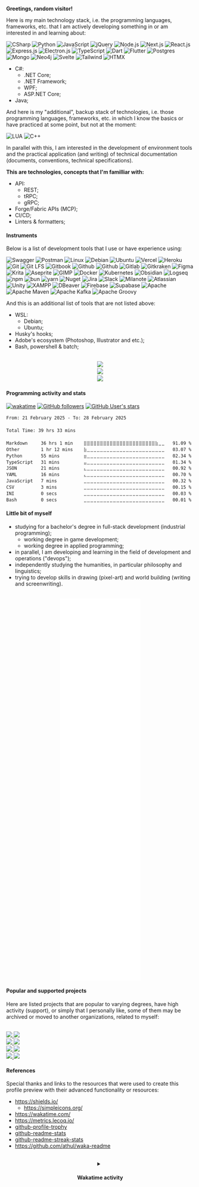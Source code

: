 <!-- markdownlint-disable -->
**Greetings, random visitor!**

Here is my main technology stack, i.e. the programming languages, frameworks, etc. that I am actively developing something in or
am interested in and learning about:

![CSharp](https://img.shields.io/badge/-.NET-000?&logo=dotnet)
![Python](https://img.shields.io/badge/-Python-000?&logo=Python)
![JavaScript](https://img.shields.io/badge/-JavaScript-000?&logo=JavaScript)
![jQuery](https://img.shields.io/badge/-jQuery-000?&logo=jQuery)
![Node.js](https://img.shields.io/badge/-Node.js-000?&logo=nodedotjs)
![Next.js](https://img.shields.io/badge/-Next.js-000?&logo=nextdotjs)
![React.js](https://img.shields.io/badge/-React.js-000?&logo=react)
![Express.js](https://img.shields.io/badge/-Express.js-000?&logo=express)
![Electron.js](https://img.shields.io/badge/-Electron.js-000?&logo=electron)
![TypeScript](https://img.shields.io/badge/-TypeScript-000?&logo=TypeScript)
![Dart](https://img.shields.io/badge/-Dart-000?&logo=dart)
![Flutter](https://img.shields.io/badge/-Flutter-000?&logo=flutter)
![Postgres](https://img.shields.io/badge/-Postgres-000?&logo=postgresql)
![Mongo](https://img.shields.io/badge/-Mongo-000?&logo=mongodb)
![Neo4j](https://img.shields.io/badge/-Neo4j-000?&logo=neo4j)
![Svelte](https://img.shields.io/badge/-Svelte-000?&logo=svelte)
![Tailwind](https://img.shields.io/badge/-Tailwind-000?&logo=tailwindcss)
![HTMX](https://img.shields.io/badge/-HTMX-000?&logo=htmx)

- C#:
  - .NET Core;
  - .NET Framework;
  - WPF;
  - ASP.NET Core;
- Java;

And here is my "additional", backup stack of technologies, i.e. those programming languages, frameworks, etc. in which I know the basics or have practiced at some point, but not at the moment:

![LUA](https://img.shields.io/badge/-LUA-000?&logo=lua)
![C++](https://img.shields.io/badge/-C++-000?&logo=cplusplus)

In parallel with this, I am interested in the development of environment tools and the practical application (and writing) of technical documentation (documents, conventions, technical specifications).

**This are technologies, concepts that I'm familliar with:**

- API:
  - REST;
  - tRPC;
  - gRPC;
- Forge/Fabric APIs (MCP);
- CI/CD;
- Linters & formatters;

#### Instruments

Below is a list of development tools that I use or have experience using:

![Swagger](https://img.shields.io/badge/-Swagger-000?&logo=swagger)
![Postman](https://img.shields.io/badge/-Postman-000?&logo=postman)
![Linux](https://img.shields.io/badge/-Linux-000?&logo=linux)
![Debian](https://img.shields.io/badge/-Debian-000?&logo=debian)
![Ubuntu](https://img.shields.io/badge/-Ubuntu-000?&logo=ubuntu)
![Vercel](https://img.shields.io/badge/-Vercel-000?&logo=vercel)
![Heroku](https://img.shields.io/badge/-Heroku-000?&logo=heroku)
![Git](https://img.shields.io/badge/-Git-000?&logo=git)
![Git LFS](https://img.shields.io/badge/-Git%20LFS-000?&logo=gitlfs)
![Gitbook](https://img.shields.io/badge/-Gitbook-000?&logo=gitbook)
![Github](https://img.shields.io/badge/-Github-000?&logo=github)
![Github](https://img.shields.io/badge/-Github%20Actions-000?&logo=githubactions)
![Gitlab](https://img.shields.io/badge/-Gitlab-000?&logo=gitlab)
![Gitkraken](https://img.shields.io/badge/-Gitkraken-000?&logo=gitkraken)
![Figma](https://img.shields.io/badge/-Figma-000?&logo=figma)
![Krita](https://img.shields.io/badge/-Krita-000?&logo=Krita)
![Aseprite](https://img.shields.io/badge/-Aseprite-000?&logo=aseprite)
![GIMP](https://img.shields.io/badge/-GIMP-000?&logo=gimp)
![Docker](https://img.shields.io/badge/-Docker-000?&logo=docker)
![Kubernetes](https://img.shields.io/badge/-Kubernetes-000?&logo=kubernetes)
![Obsidian](https://img.shields.io/badge/-Obsidian-000?&logo=obsidian)
![Logseq](https://img.shields.io/badge/-Logseq-000?&logo=logseq)
![npm](https://img.shields.io/badge/-npm-000?&logo=npm)
![bun](https://img.shields.io/badge/-bun-000?&logo=bun)
![yarn](https://img.shields.io/badge/-yarn-000?&logo=yarn)
![Nuget](https://img.shields.io/badge/-Nuget-000?&logo=nuget)
![Jira](https://img.shields.io/badge/-Jira-000?&logo=jira)
![Slack](https://img.shields.io/badge/-Slack-000?&logo=slack)
![Milanote](https://img.shields.io/badge/-Milanote-000?&logo=milanote)
![Atlassian](https://img.shields.io/badge/-Atlassian-000?&logo=atlassian)
![Unity](https://img.shields.io/badge/-Unity-000?&logo=unity)
![XAMPP](https://img.shields.io/badge/-XAMPP-000?&logo=xampp)
![DBeaver](https://img.shields.io/badge/-DBeaver-000?&logo=dbeaver)
![Firebase](https://img.shields.io/badge/-Firebase-000?&logo=firebase)
![Supabase](https://img.shields.io/badge/-Supabase-000?&logo=supabase)
![Apache](https://img.shields.io/badge/-Apache-000?&logo=apache)
![Apache Maven](https://img.shields.io/badge/-Apache%20Maven-000?&logo=apachemaven)
![Apache Kafka](https://img.shields.io/badge/-Apache%20Kafka-000?&logo=apachekafka)
![Apache Groovy](https://img.shields.io/badge/-Apache%20Groovy-000?&logo=apachegroovy)

And this is an additional list of tools that are not listed above:

- WSL:
  - Debian;
  - Ubuntu;
- Husky's hooks;
- Adobe's ecosystem (Photoshop, Illustrator and etc.);
- Bash, powershell & batch;

<br/>

<div align="center">
    <picture align="left">
      <source
        srcset="https://github-readme-stats-ysug.vercel.app/api?username=Falcion&show=reviews%2Cdiscussions_started%2Cdiscussions_answered%2Cprs_merged%2Cprs_merged_percentage&show_icons=true&theme=github_dark&custom_title=Recent%20activity%20(Falcion):&text_bold=true&card_width=500&hide_border=true"
        media="(prefers-color-scheme: dark)"
      />
      <source
        srcset="https://github-readme-stats-ysug.vercel.app/api?username=Falcion&show=reviews%2Cdiscussions_started%2Cdiscussions_answered%2Cprs_merged%2Cprs_merged_percentage&show_icons=true&custom_title=Recent%20activity%20(Falcion):&text_bold=true&card_width=500&hide_border=true"
        media="(prefers-color-scheme: light), (prefers-color-scheme: no-preference)"
      />
      <img src="https://github-readme-stats-ysug.vercel.app/api?username=Falcion&show=reviews%2Cdiscussions_started%2Cdiscussions_answered%2Cprs_merged%2Cprs_merged_percentage&show_icons=true&custom_title=Recent%20activity%20(Falcion):&text_bold=true&card_width=500&hide_border=true" />
    </picture>
    <br/>
    <picture align="right">
      <source
        srcset="https://github-readme-streak-stats-gray-six.vercel.app?user=Falcion&theme=github-dark-blue&card_width=500&currStreakLabel=C3D1CD&currStreakNum=C3D1CD&sideLabels=C3D1CD&hide_border=true"
        media="(prefers-color-scheme: dark)"
      />
      <source
        srcset="https://github-readme-streak-stats-gray-six.vercel.app?user=Falcion&card_width=500&currStreakLabel=5094F0&currStreakNum=434D58&sideLabels=434D58&ring=5094F0&fire=5094F0&hide_border=true"
        media="(prefers-color-scheme: light), (prefers-color-scheme: no-preference)"
      />
      <img src="https://github-readme-streak-stats-gray-six.vercel.app?user=Falcion&theme=ambient_gradient" />
    </picture>
    <br/>
    <picture align="center">
      <source
        srcset="https://github-profile-trophy.vercel.app/?username=Falcion&theme=darkhub&margin-w=4&margin-h=7&no-frame=true&no-bg=true&column=3"
        media="(prefers-color-scheme: dark)"
      />
      <source
        srcset="https://github-profile-trophy.vercel.app/?username=Falcion&theme=flat&margin-w=4&margin-h=7&no-frame=true&no-bg=true&column=3"
        media="(prefers-color-scheme: light), (prefers-color-scheme: no-preference)"
      />
      <img src="https://github-profile-trophy.vercel.app/?username=Falcion&theme=darkhub&margin-w=4&margin-h=7&no-frame=true&no-bg=true&column=3" />
    </picture>
</div>

#### Programming activity and stats

[![wakatime](https://wakatime.com/badge/user/8a621519-df33-4170-acfd-2a7ae1324590.svg)](https://wakatime.com/@8a621519-df33-4170-acfd-2a7ae1324590)
[![GitHub followers](https://img.shields.io/github/followers/Falcion)](https://github.com/Falcion?tab=followers)
[![GitHub User's stars](https://img.shields.io/github/stars/Falcion)](https://github.com/Falcion?tab=repositories)

<!--START_SECTION:waka-->

```txt
From: 21 February 2025 - To: 28 February 2025

Total Time: 39 hrs 33 mins

Markdown     36 hrs 1 min    ⣿⣿⣿⣿⣿⣿⣿⣿⣿⣿⣿⣿⣿⣿⣿⣿⣿⣿⣿⣿⣿⣿⣷⣀⣀   91.09 %
Other        1 hr 12 mins    ⣷⣀⣀⣀⣀⣀⣀⣀⣀⣀⣀⣀⣀⣀⣀⣀⣀⣀⣀⣀⣀⣀⣀⣀⣀   03.07 %
Python       55 mins         ⣶⣀⣀⣀⣀⣀⣀⣀⣀⣀⣀⣀⣀⣀⣀⣀⣀⣀⣀⣀⣀⣀⣀⣀⣀   02.34 %
TypeScript   31 mins         ⣤⣀⣀⣀⣀⣀⣀⣀⣀⣀⣀⣀⣀⣀⣀⣀⣀⣀⣀⣀⣀⣀⣀⣀⣀   01.34 %
JSON         21 mins         ⣄⣀⣀⣀⣀⣀⣀⣀⣀⣀⣀⣀⣀⣀⣀⣀⣀⣀⣀⣀⣀⣀⣀⣀⣀   00.92 %
YAML         16 mins         ⣄⣀⣀⣀⣀⣀⣀⣀⣀⣀⣀⣀⣀⣀⣀⣀⣀⣀⣀⣀⣀⣀⣀⣀⣀   00.70 %
JavaScript   7 mins          ⣀⣀⣀⣀⣀⣀⣀⣀⣀⣀⣀⣀⣀⣀⣀⣀⣀⣀⣀⣀⣀⣀⣀⣀⣀   00.32 %
CSV          3 mins          ⣀⣀⣀⣀⣀⣀⣀⣀⣀⣀⣀⣀⣀⣀⣀⣀⣀⣀⣀⣀⣀⣀⣀⣀⣀   00.15 %
INI          0 secs          ⣀⣀⣀⣀⣀⣀⣀⣀⣀⣀⣀⣀⣀⣀⣀⣀⣀⣀⣀⣀⣀⣀⣀⣀⣀   00.03 %
Bash         0 secs          ⣀⣀⣀⣀⣀⣀⣀⣀⣀⣀⣀⣀⣀⣀⣀⣀⣀⣀⣀⣀⣀⣀⣀⣀⣀   00.01 %
```

<!--END_SECTION:waka-->

#### Little bit of myself

- studying for a bachelor's degree in full-stack development (industrial programming);
  - working degree in game development;
  - working degree in applied programming;
- in parallel, I am developing and learning in the field of development and operations ("devops");
- independently studying the humanities, in particular philosophy and linguistics;
- trying to develop skills in drawing (pixel-art) and world building (writing and screenwriting).

<br/>
<div align="center">
  <img src="./github-metrics.svg" align="center">
</div>

#### Popular and supported projects

Here are listed projects that are popular to varying degrees, have high activity (support), or simply that I personally like, some of them may be archived or moved to another organizations, related to myself:

<br/>
<div align="left">
    <!-- UNITADE.md -->
    <a href="https://github.com/Falcion/UNITADE.md">
        <picture align="left">
          <source
            srcset="https://github-readme-stats-ysug.vercel.app/api/pin/?username=Falcion&repo=UNITADE.md&show=reviews%2Cdiscussions_started%2Cdiscussions_answered%2Cprs_merged%2Cprs_merged_percentage&show_icons=true&theme=github_dark&custom_title=Recent%20activity%20(Falcion):&text_bold=true&card_width=500&hide_border=true&description_lines_count=4&show_owner"
            media="(prefers-color-scheme: dark)"
          />
          <source
            srcset="https://github-readme-stats-ysug.vercel.app/api/pin/?username=Falcion&repo=UNITADE.md&show=reviews%2Cdiscussions_started%2Cdiscussions_answered%2Cprs_merged%2Cprs_merged_percentage&show_icons=true&custom_title=Recent%20activity%20(Falcion):&text_bold=true&card_width=500&hide_border=truedescription_lines_count=4&show_owner"
            media="(prefers-color-scheme: light), (prefers-color-scheme: no-preference)"
          />
          <img src="https://github-readme-stats-ysug.vercel.app/api/pin/?username=Falcion&repo=UNITADE.md&show=reviews%2Cdiscussions_started%2Cdiscussions_answered%2Cprs_merged%2Cprs_merged_percentage&show_icons=true&theme=github_dark&custom_title=Recent%20activity%20(Falcion):&text_bold=true&card_width=500&hide_border=true&description_lines_count=4&show_owner" />
        </picture>
    </a>
    <!-- LIBRA.md -->
    <a href="https://github.com/Falcion/LIBRA.md">
        <picture align="left">
          <source
            srcset="https://github-readme-stats-ysug.vercel.app/api/pin/?username=Falcion&repo=LIBRA.md&show=reviews%2Cdiscussions_started%2Cdiscussions_answered%2Cprs_merged%2Cprs_merged_percentage&show_icons=true&theme=github_dark&custom_title=Recent%20activity%20(Falcion):&text_bold=true&card_width=500&hide_border=true&description_lines_count=4&show_owner"
            media="(prefers-color-scheme: dark)"
          />
          <source
            srcset="https://github-readme-stats-ysug.vercel.app/api/pin/?username=Falcion&repo=LIBRA.md&show=reviews%2Cdiscussions_started%2Cdiscussions_answered%2Cprs_merged%2Cprs_merged_percentage&show_icons=true&custom_title=Recent%20activity%20(Falcion):&text_bold=true&card_width=500&hide_border=truedescription_lines_count=4&show_owner"
            media="(prefers-color-scheme: light), (prefers-color-scheme: no-preference)"
          />
          <img src="https://github-readme-stats-ysug.vercel.app/api/pin/?username=Falcion&repo=LIBRA.md&show=reviews%2Cdiscussions_started%2Cdiscussions_answered%2Cprs_merged%2Cprs_merged_percentage&show_icons=true&theme=github_dark&custom_title=Recent%20activity%20(Falcion):&text_bold=true&card_width=500&hide_border=true&description_lines_count=4&show_owner" />
        </picture>
    </a>
    <br/>
    <!-- ZUSTANDSMASCHINE -->
    <a href="https://github.com/Falcion/Zustandsmaschine">
        <picture align="left">
          <source
            srcset="https://github-readme-stats-ysug.vercel.app/api/pin/?username=Falcion&repo=Zustandsmaschine&show=reviews%2Cdiscussions_started%2Cdiscussions_answered%2Cprs_merged%2Cprs_merged_percentage&show_icons=true&theme=github_dark&custom_title=Recent%20activity%20(Falcion):&text_bold=true&card_width=500&hide_border=true&description_lines_count=4&show_owner"
            media="(prefers-color-scheme: dark)"
          />
          <source
            srcset="https://github-readme-stats-ysug.vercel.app/api/pin/?username=Falcion&repo=Zustandsmaschine&show=reviews%2Cdiscussions_started%2Cdiscussions_answered%2Cprs_merged%2Cprs_merged_percentage&show_icons=true&custom_title=Recent%20activity%20(Falcion):&text_bold=true&card_width=500&hide_border=truedescription_lines_count=4&show_owner"
            media="(prefers-color-scheme: light), (prefers-color-scheme: no-preference)"
          />
          <img src="https://github-readme-stats-ysug.vercel.app/api/pin/?username=Falcion&repo=Zustandsmaschine&show=reviews%2Cdiscussions_started%2Cdiscussions_answered%2Cprs_merged%2Cprs_merged_percentage&show_icons=true&theme=github_dark&custom_title=Recent%20activity%20(Falcion):&text_bold=true&card_width=500&hide_border=true&description_lines_count=4&show_owner" />
        </picture>
    </a>
    <!-- PATTERNUNOTE -->
    <a href="https://github.com/Falcion/Patternunote">
        <picture align="left">
          <source
            srcset="https://github-readme-stats-ysug.vercel.app/api/pin/?username=Falcion&repo=Patternunote&show=reviews%2Cdiscussions_started%2Cdiscussions_answered%2Cprs_merged%2Cprs_merged_percentage&show_icons=true&theme=github_dark&custom_title=Recent%20activity%20(Falcion):&text_bold=true&card_width=500&hide_border=true&description_lines_count=4&show_owner"
            media="(prefers-color-scheme: dark)"
          />
          <source
            srcset="https://github-readme-stats-ysug.vercel.app/api/pin/?username=Falcion&repo=Patternunote&show=reviews%2Cdiscussions_started%2Cdiscussions_answered%2Cprs_merged%2Cprs_merged_percentage&show_icons=true&custom_title=Recent%20activity%20(Falcion):&text_bold=true&card_width=500&hide_border=truedescription_lines_count=4&show_owner"
            media="(prefers-color-scheme: light), (prefers-color-scheme: no-preference)"
          />
          <img src="https://github-readme-stats-ysug.vercel.app/api/pin/?username=Falcion&repo=Patternunote&show=reviews%2Cdiscussions_started%2Cdiscussions_answered%2Cprs_merged%2Cprs_merged_percentage&show_icons=true&theme=github_dark&custom_title=Recent%20activity%20(Falcion):&text_bold=true&card_width=500&hide_border=true&description_lines_count=4&show_owner" />
        </picture>
    </a>
    <br/>
    <!-- ZUSTANDFUNDAMENTALEN -->
    <a href="https://github.com/Falcion/Zustandfundamentalen">
        <picture align="left">
          <source
            srcset="https://github-readme-stats-ysug.vercel.app/api/pin/?username=Falcion&repo=Zustandfundamentalen&show=reviews%2Cdiscussions_started%2Cdiscussions_answered%2Cprs_merged%2Cprs_merged_percentage&show_icons=true&theme=github_dark&custom_title=Recent%20activity%20(Falcion):&text_bold=true&card_width=500&hide_border=true&description_lines_count=4&show_owner"
            media="(prefers-color-scheme: dark)"
          />
          <source
            srcset="https://github-readme-stats-ysug.vercel.app/api/pin/?username=Falcion&repo=Zustandfundamentalen&show=reviews%2Cdiscussions_started%2Cdiscussions_answered%2Cprs_merged%2Cprs_merged_percentage&show_icons=true&custom_title=Recent%20activity%20(Falcion):&text_bold=true&card_width=500&hide_border=truedescription_lines_count=4&show_owner"
            media="(prefers-color-scheme: light), (prefers-color-scheme: no-preference)"
          />
          <img src="https://github-readme-stats-ysug.vercel.app/api/pin/?username=Falcion&repo=Zustandfundamentalen&show=reviews%2Cdiscussions_started%2Cdiscussions_answered%2Cprs_merged%2Cprs_merged_percentage&show_icons=true&theme=github_dark&custom_title=Recent%20activity%20(Falcion):&text_bold=true&card_width=500&hide_border=true&description_lines_count=4&show_owner" />
        </picture>
    </a>
    <!-- PATTERNUGIT -->
    <a href="https://github.com/Falcion/Patternugit">
        <picture align="left">
          <source
            srcset="https://github-readme-stats-ysug.vercel.app/api/pin/?username=Falcion&repo=Patternugit&show=reviews%2Cdiscussions_started%2Cdiscussions_answered%2Cprs_merged%2Cprs_merged_percentage&show_icons=true&theme=github_dark&custom_title=Recent%20activity%20(Falcion):&text_bold=true&card_width=500&hide_border=true&description_lines_count=4&show_owner"
            media="(prefers-color-scheme: dark)"
          />
          <source
            srcset="https://github-readme-stats-ysug.vercel.app/api/pin/?username=Falcion&repo=Patternugit&show=reviews%2Cdiscussions_started%2Cdiscussions_answered%2Cprs_merged%2Cprs_merged_percentage&show_icons=true&custom_title=Recent%20activity%20(Falcion):&text_bold=true&card_width=500&hide_border=truedescription_lines_count=4&show_owner"
            media="(prefers-color-scheme: light), (prefers-color-scheme: no-preference)"
          />
          <img src="https://github-readme-stats-ysug.vercel.app/api/pin/?username=Falcion&repo=Patternugit&show=reviews%2Cdiscussions_started%2Cdiscussions_answered%2Cprs_merged%2Cprs_merged_percentage&show_icons=true&theme=github_dark&custom_title=Recent%20activity%20(Falcion):&text_bold=true&card_width=500&hide_border=true&description_lines_count=4&show_owner" />
        </picture>
    </a>
    <br/>
    <!-- WHISPERER.md -->
    <a href="https://github.com/Falcion/Whisperer.md">
        <picture align="left">
          <source
            srcset="https://github-readme-stats-ysug.vercel.app/api/pin/?username=Falcion&repo=Whisperer.md&show=reviews%2Cdiscussions_started%2Cdiscussions_answered%2Cprs_merged%2Cprs_merged_percentage&show_icons=true&theme=github_dark&custom_title=Recent%20activity%20(Falcion):&text_bold=true&card_width=500&hide_border=true&description_lines_count=4&show_owner"
            media="(prefers-color-scheme: dark)"
          />
          <source
            srcset="https://github-readme-stats-ysug.vercel.app/api/pin/?username=Falcion&repo=Whisperer.md&show=reviews%2Cdiscussions_started%2Cdiscussions_answered%2Cprs_merged%2Cprs_merged_percentage&show_icons=true&custom_title=Recent%20activity%20(Falcion):&text_bold=true&card_width=500&hide_border=truedescription_lines_count=4&show_owner"
            media="(prefers-color-scheme: light), (prefers-color-scheme: no-preference)"
          />
          <img src="https://github-readme-stats-ysug.vercel.app/api/pin/?username=Falcion&repo=Whisperer.md&show=reviews%2Cdiscussions_started%2Cdiscussions_answered%2Cprs_merged%2Cprs_merged_percentage&show_icons=true&theme=github_dark&custom_title=Recent%20activity%20(Falcion):&text_bold=true&card_width=500&hide_border=true&description_lines_count=4&show_owner" />
        </picture>
    </a>
    <!-- PATTERNUWIKI -->
    <a href="https://github.com/Falcion/Patternuwiki">
        <picture align="left">
          <source
            srcset="https://github-readme-stats-ysug.vercel.app/api/pin/?username=Falcion&repo=Patternuwiki&show=reviews%2Cdiscussions_started%2Cdiscussions_answered%2Cprs_merged%2Cprs_merged_percentage&show_icons=true&theme=github_dark&custom_title=Recent%20activity%20(Falcion):&text_bold=true&card_width=500&hide_border=true&description_lines_count=4&show_owner"
            media="(prefers-color-scheme: dark)"
          />
          <source
            srcset="https://github-readme-stats-ysug.vercel.app/api/pin/?username=Falcion&repo=Patternuwiki&show=reviews%2Cdiscussions_started%2Cdiscussions_answered%2Cprs_merged%2Cprs_merged_percentage&show_icons=true&custom_title=Recent%20activity%20(Falcion):&text_bold=true&card_width=500&hide_border=truedescription_lines_count=4&show_owner"
            media="(prefers-color-scheme: light), (prefers-color-scheme: no-preference)"
          />
          <img src="https://github-readme-stats-ysug.vercel.app/api/pin/?username=Falcion&repo=Patternuwiki&show=reviews%2Cdiscussions_started%2Cdiscussions_answered%2Cprs_merged%2Cprs_merged_percentage&show_icons=true&theme=github_dark&custom_title=Recent%20activity%20(Falcion):&text_bold=true&card_width=500&hide_border=true&description_lines_count=4&show_owner" />
        </picture>
    </a>
</div>

#### References

Special thanks and links to the resources that were used to create this profile preview with their advanced functionality or resources:

- https://shields.io/
  - https://simpleicons.org/
- https://wakatime.com/
- https://metrics.lecoq.io/
- [github-profile-trophy](https://github.com/ryo-ma/github-profile-trophy/)
- [github-readme-stats](https://github.com/anuraghazra/github-readme-stats/)
- [github-readme-streak-stats](https://github.com/DenverCoder1/github-readme-streak-stats/)
- https://github.com/athul/waka-readme

<br/>
<div align="center">
    <details>
        <summary>
            <!-- markdown-link-check-disable -->
            <h4>
            Wakatime activity
            </h4>
            <!-- markdown-link-check-enable -->
        </summary>
        <picture align="center">
          <source
            srcset="https://github-readme-stats-ysug.vercel.app/api/wakatime?username=Falcion&card_width=500px&theme=github_dark&show_icons=true&custom_title=Wakatime%20(Last%20year):&hide_border=true"
            media="(prefers-color-scheme: dark)"
          />
          <source
            srcset="https://github-readme-stats-ysug.vercel.app/api/wakatime?username=Falcion&card_width=500&theme=github_light&show_icons=true&custom_title=Wakatime%20(Last%20year):&hide_border=true"
            media="(prefers-color-scheme: light), (prefers-color-scheme: no-preference)"
          />
          <img src="https://github-readme-stats-ysug.vercel.app/api/wakatime?username=Falcion&card_width=500&theme=ambient_gradient&show_icons=true&custom_title=Wakatime%20(Last%20year):&hide_border=true" />
        </picture>
    </details>
</div>
